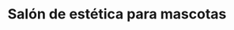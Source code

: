 ---
title: "Salón de estética para mascotas"
url: /la-habana/salon-de-estetica-para-mascotas/
shop: peluquería canina
---